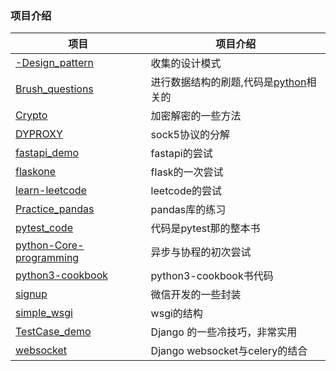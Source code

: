 ### 项目介绍

项目 | 项目介绍
---|---
[-Design_pattern](./-Design_pattern) | 收集的设计模式
[Brush_questions](./Brush_questions) | 进行数据结构的刷题,代码是[python](https://github.com/wangzheng0822/algo/tree/master/python)相关的
[Crypto](./Crypto)| 加密解密的一些方法
[DYPROXY](./DYPROXY)|sock5协议的分解
[fastapi_demo](./fastapi_demo)|fastapi的尝试
[flaskone](./flaskone)|flask的一次尝试
[learn-leetcode](./learn-leetcode)|leetcode的尝试
[Practice_pandas](./Practice_pandas)|pandas库的练习
[pytest_code](./pytest_code)|代码是pytest那的整本书
[python-Core-programming](./python-Core-programming)|异步与协程的初次尝试
[python3-cookbook](./python3-cookbook)|python3-cookbook书代码
[signup](./signup)|微信开发的一些封装
[simple_wsgi](./simple_wsgi)|wsgi的结构
[TestCase_demo](./TestCase_demo)|Django 的一些冷技巧，非常实用
[websocket](./websocket)|Django websocket与celery的结合


